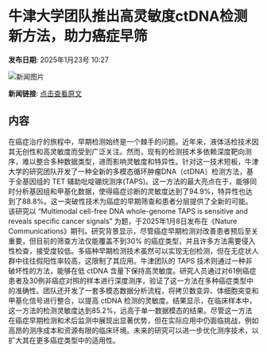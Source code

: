 # 牛津大学团队推出高灵敏度ctDNA检测新方法，助力癌症早筛

**发布日期**: 2025年1月23号 10:27

![新闻图片](https://pic.chinaz.com/picmap/thumb/202401041559179587_5.jpg)

**新闻链接**: [点击查看原文](https://www.aibase.com/zh/news/14952)

## 内容

在癌症治疗的旅程中，早期检测始终是一个棘手的问题。近年来，液体活检技术因其无创性和高灵敏度而受到广泛关注。然而，现有的检测技术多依赖深度靶向测序，难以整合多种数据类型，进而影响灵敏度和特异性。针对这一技术短板，牛津大学的研究团队开发了一种全新的多模态循环肿瘤DNA（ctDNA）检测方法，基于全基因组的 TET 辅助吡啶硼烷测序(TAPS)。这一方法的最大亮点在于，能够同时分析基因组和甲基化数据，使得癌症诊断的灵敏度达到了94.9%，特异性也达到了88.8%。这一突破性技术为癌症的早期筛查和患者分层提供了全新的可能。该研究以 “Multimodal cell-free DNA whole-genome TAPS is sensitive and reveals specific cancer signals” 为题，于2025年1月8日发布在《Nature Communications》期刊。研究背景显示，尽管癌症早期检测对改善患者预后至关重要，但目前的筛查方法仅能覆盖不到30% 的癌症类型，并且许多方法需要侵入性检查，接受度较低。多癌种早期检测技术虽然可以实现无创检测，但在无症状人群中往往假阳性率较高，这限制了其应用。牛津团队的 TAPS 技术则通过一种非破坏性的方法，能够在低 ctDNA 含量下保持高灵敏度。研究人员通过对61例癌症患者及30例非癌症对照的样本进行深度测序，验证了这一方法在多种癌症类型中的准确性。团队还开发了一套多模态数据分析流程，将拷贝数变异、体细胞突变和甲基化信号进行整合，以提高 ctDNA 检测的灵敏度。结果显示，在临床样本中，这一方法的检测灵敏度达到85.2%，远高于单一数据模态的结果。尽管这一方法在癌症早期检测和术后监测中展现出显著优势，但在实际应用中仍面临挑战，例如高昂的测序成本和资源有限的临床环境。未来的研究可以进一步优化测序技术，以扩大其在更多癌症类型中的适用性。
